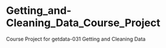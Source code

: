 # Getting_and-Cleaning_Data_Course_Project
Course Project for getdata-031 Getting and Cleaning Data
